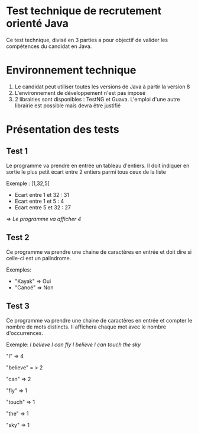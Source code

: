 # Test technique de recrutement orienté Java

Ce test technique, divisé en 3 parties a pour objectif de valider les compétences du candidat en Java.

# Environnement technique

1. Le candidat peut utiliser toutes les versions de Java à partir la version 8
1. L'environnement de développement n'est pas imposé
1. 2 librairies sont disponibles : TestNG et Guava. L'emploi d'une autre librairie est possible mais devra être justifié

# Présentation des tests

## Test 1

Le programme va prendre en entrée un tableau d'entiers.
Il doit indiquer en sortie le plus petit écart entre 2 entiers parmi tous ceux de la liste

Exemple : [1,32,5]
* Ecart entre 1 et 32 : 31
* Ecart entre 1 et 5 : 4
* Ecart entre 5 et 32 : 27

*=> Le programme va afficher 4*

## Test 2

Ce programme va prendre une chaine de caractères en entrée et doit dire si celle-ci est un palindrome.

Exemples:

* "Kayak" => Oui
* "Canoë" => Non

## Test 3

Ce programme va prendre une chaine de caractères en entrée et compter le nombre de mots distincts.
Il affichera chaque mot avec le nombre d'occurrences.

Exemple: _I believe I can fly I believe I can touch the sky_ 

"I" => 4

"believe" = > 2

"can" => 2

"fly" => 1

"touch" => 1 

"the" => 1 

"sky" => 1
